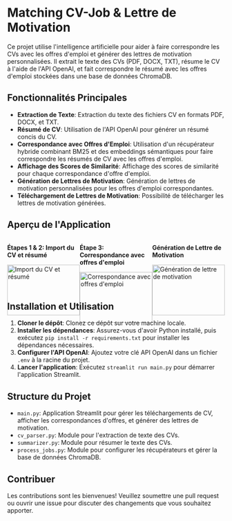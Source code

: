 # Matching CV-Job & Lettre de Motivation

Ce projet utilise l'intelligence artificielle pour aider à faire correspondre les CVs avec les offres d'emploi et générer des lettres de motivation personnalisées. Il extrait le texte des CVs (PDF, DOCX, TXT), résume le CV à l'aide de l'API OpenAI, et fait correspondre le résumé avec les offres d'emploi stockées dans une base de données ChromaDB.

## Fonctionnalités Principales
- **Extraction de Texte**: Extraction du texte des fichiers CV en formats PDF, DOCX, et TXT.
- **Résumé de CV**: Utilisation de l'API OpenAI pour générer un résumé concis du CV.
- **Correspondance avec Offres d'Emploi**: Utilisation d'un récupérateur hybride combinant BM25 et des embeddings sémantiques pour faire correspondre les résumés de CV avec les offres d'emploi.
- **Affichage des Scores de Similarité**: Affichage des scores de similarité pour chaque correspondance d'offre d'emploi.
- **Génération de Lettres de Motivation**: Génération de lettres de motivation personnalisées pour les offres d'emploi correspondantes.
- **Téléchargement de Lettres de Motivation**: Possibilité de télécharger les lettres de motivation générées.

## Aperçu de l'Application

<div style="display: flex; justify-content: space-between;">
    <div style="flex: 1;">
        <p><strong>Étapes 1 & 2: Import du CV et résumé</strong></p>
        <img src="screenshot_etape1_2.png" alt="Import du CV et résumé" width="100%">
    </div>
    <div style="flex: 1;">
        <p><strong>Étape 3: Correspondance avec offres d'emploi</strong></p>
        <img src="screenshot_etape3.png" alt="Correspondance avec offres d'emploi" width="100%">
    </div>
    <div style="flex: 1;">
        <p><strong>Génération de Lettre de Motivation</strong></p>
        <img src="screenshot_lettre.png" alt="Génération de lettre de motivation" width="100%">
    </div>
</div>

## Installation et Utilisation
1. **Cloner le dépôt**: Clonez ce dépôt sur votre machine locale.
2. **Installer les dépendances**: Assurez-vous d'avoir Python installé, puis exécutez `pip install -r requirements.txt` pour installer les dépendances nécessaires.
3. **Configurer l'API OpenAI**: Ajoutez votre clé API OpenAI dans un fichier `.env` à la racine du projet.
4. **Lancer l'application**: Exécutez `streamlit run main.py` pour démarrer l'application Streamlit.

## Structure du Projet
- `main.py`: Application Streamlit pour gérer les téléchargements de CV, afficher les correspondances d'offres, et générer des lettres de motivation.
- `cv_parser.py`: Module pour l'extraction de texte des CVs.
- `summarizer.py`: Module pour résumer le texte des CVs.
- `process_jobs.py`: Module pour configurer les récupérateurs et gérer la base de données ChromaDB.

## Contribuer
Les contributions sont les bienvenues! Veuillez soumettre une pull request ou ouvrir une issue pour discuter des changements que vous souhaitez apporter.

